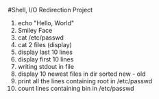 #Shell, I/O Redirection Project
1. echo "Hello, World"
2. Smiley Face
3. cat /etc/passwd
4. cat 2 files (display)
5. display last 10 lines
6. display first 10 lines
8. writing stdout in file
12. display 10 newest files in dir sorted new - old
15. print all the lines containing root in /etc/passwd
16. count lines containing bin in /etc/passwd
